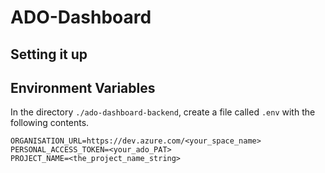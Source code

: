 # ADO-Dashboard

## Setting it up

## Environment Variables

In the directory `./ado-dashboard-backend`, create a file called `.env` with the following contents.

```
ORGANISATION_URL=https://dev.azure.com/<your_space_name>
PERSONAL_ACCESS_TOKEN=<your_ado_PAT>
PROJECT_NAME=<the_project_name_string>
```
